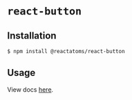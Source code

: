 # `react-button`

## Installation

```sh
$ npm install @reactatoms/react-button
```

## Usage

View docs [here](https://radix-ui.com/primitives/docs/components/button).